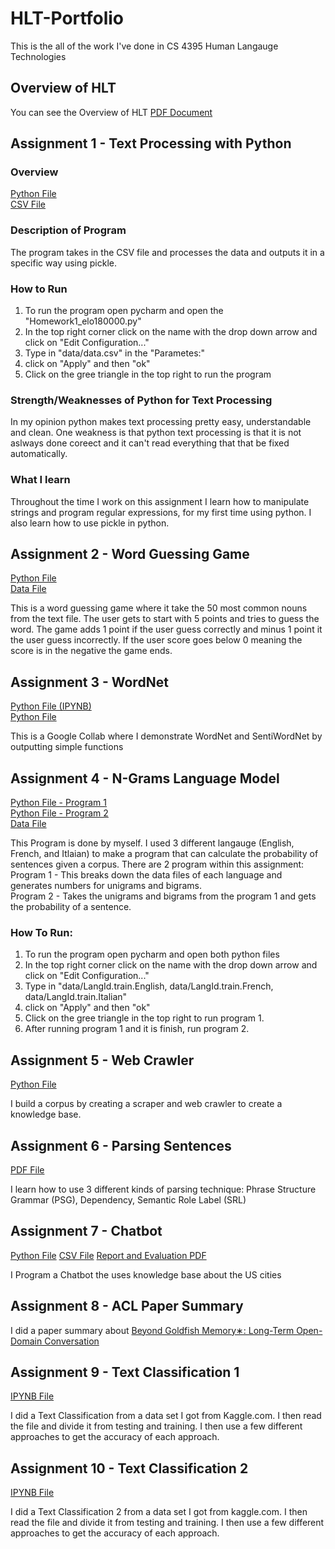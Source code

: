 # HLT-Portfolio
This is the all of the work I've done in CS 4395 Human Langauge Technologies

## Overview of HLT
You can see the Overview of HLT [PDF Document](https://github.com/EthanOng-CS/HLT-Portfolio/blob/main/Overview_of_NLP.pdf)

## Assignment 1 - Text Processing with Python

### Overview
[Python File](https://github.com/EthanOng-CS/HLT-Portfolio/blob/main/Assignment%201/Homework1_elo180000.py)
<br />
[CSV File](https://github.com/EthanOng-CS/HLT-Portfolio/blob/main/Assignment%201/data/data.csv)
  
### Description of Program
The program takes in the CSV file and processes the data and outputs it in a specific way using pickle. 

### How to Run
1. To run the program open pycharm and open the "Homework1_elo180000.py" <br />
2. In the top right corner click on the name with the drop down arrow and click on "Edit Configuration..." <br />
3. Type in "data/data.csv" in the "Parametes:" <br />
4. click on "Apply" and then "ok"<br />
5. Click on the gree triangle in the top right to run the program 

### Strength/Weaknesses of Python for Text Processing
In my opinion python makes text processing pretty easy, understandable and clean. One weakness is that python text processing is that it is not aslways done    coreect and it can't read everything that that be fixed automatically.

### What I learn
Throughout the time I work on this assignment I learn how to manipulate strings and program regular expressions, for my first time using python. I also learn how to use pickle in python.

## Assignment 2 - Word Guessing Game
[Python File](https://github.com/EthanOng-CS/HLT-Portfolio/blob/main/Assignment%202/homework2_elo180000.py)
<br />
[Data File](https://github.com/EthanOng-CS/HLT-Portfolio/blob/main/Assignment%202/anat19.txt)

This is a word guessing game where it take the 50 most common nouns from the text file. The user gets to start with 5 points and tries to guess the word. The game adds 1 point if the user guess correctly and minus 1 point it the user guess incorrectly. If the user score goes below 0 meaning the score is in the negative the game ends.

## Assignment 3 - WordNet
[Python File (IPYNB)](https://github.com/EthanOng-CS/HLT-Portfolio/blob/main/Assignment%203/homework3_elo180000.ipynb)
<br />
[Python File](https://github.com/EthanOng-CS/HLT-Portfolio/blob/main/Assignment%203/homework3_elo180000.pdf)

This is a Google Collab where I demonstrate WordNet and SentiWordNet by outputting simple functions 

## Assignment 4 - N-Grams Language Model
[Python File - Program 1](https://github.com/EthanOng-CS/HLT-Portfolio/blob/main/Assignment%204/homework4_Program1_elo180000.py)
<br />
[Python File - Program 2](https://github.com/EthanOng-CS/HLT-Portfolio/blob/main/Assignment%204/homework4_Program2_elo180000.py)
<br />
[Data File](https://github.com/EthanOng-CS/HLT-Portfolio/tree/main/Assignment%204/data)

This Program is done by myself. I used 3 different langauge (English, French, and Itlaian) to make a program that can calculate the probability of sentences given a corpus. There are 2 program within this assignment:
<br />
Program 1 - This breaks down the data files of each language and generates numbers for unigrams and bigrams.
<br />
Program 2 - Takes the unigrams and bigrams from the program 1 and gets the probability of a sentence.

### How To Run:
1. To run the program open pycharm and open both python files<br />
2. In the top right corner click on the name with the drop down arrow and click on "Edit Configuration..." <br />
3. Type in "data/LangId.train.English, data/LangId.train.French, data/LangId.train.Italian" <br />
4. click on "Apply" and then "ok"<br />
5. Click on the gree triangle in the top right to run program 1.<br />
6. After running program 1 and it is finish, run program 2.<br />

## Assignment 5 - Web Crawler 
[Python File](https://github.com/EthanOng-CS/HLT-Portfolio/blob/main/Assignment%205/Homework5_elo180000.py)

I build a corpus by creating a scraper and web crawler to create a knowledge base.

## Assignment 6 - Parsing Sentences
[PDF File](https://github.com/EthanOng-CS/HLT-Portfolio/blob/main/Assignment%206/homework6_elo180000.pdf)

I learn how to use 3 different kinds of parsing technique: Phrase Structure Grammar (PSG), Dependency, Semantic Role Label (SRL)

## Assignment 7 - Chatbot

[Python File](https://github.com/EthanOng-CS/HLT-Portfolio/blob/main/Assignment%207/main.py)
[CSV File](https://github.com/EthanOng-CS/HLT-Portfolio/blob/main/Assignment%207/uscities.csv)
[Report and Evaluation PDF](https://github.com/EthanOng-CS/HLT-Portfolio/blob/main/Assignment%207/Report%20and%20Evaluation.pdf)

I Program a Chatbot the uses knowledge base about the US cities

## Assignment 8 - ACL Paper Summary

I did a paper summary about [Beyond Goldfish Memory∗: Long-Term Open-Domain Conversation](https://aclanthology.org/2022.acl-long.356.pdf)

 ## Assignment 9 - Text Classification 1
 
 [IPYNB File](https://github.com/EthanOng-CS/HLT-Portfolio/blob/main/Assignment%209/Homework9__Text_Classification_1_elo180000.pdf)
 
I did a Text Classification from a data set I got from Kaggle.com. I then read the file and divide it from testing and training. I then use a few different approaches to get the accuracy of each approach.

 ## Assignment 10 - Text Classification 2
 
 [IPYNB File](https://github.com/EthanOng-CS/HLT-Portfolio/blob/main/Assignment%2010/Homework10_elo180000_Text_Classification_2.ipynb%20-%20Colaboratory.pdf)
 
 I did a Text Classification 2 from a data set I got from kaggle.com. I then read the file and divide it from testing and training. I then use a few different approaches to get the accuracy of each approach.

